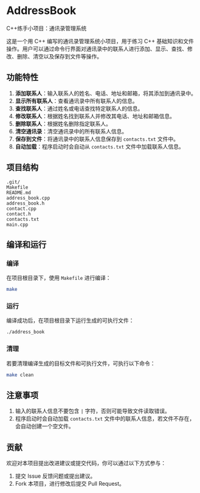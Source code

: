 # AddressBook
C++练手小项目：通讯录管理系统

这是一个用 C++ 编写的通讯录管理系统小项目，用于练习 C++ 基础知识和文件操作。用户可以通过命令行界面对通讯录中的联系人进行添加、显示、查找、修改、删除、清空以及保存到文件等操作。

## 功能特性
1. **添加联系人**：输入联系人的姓名、电话、地址和邮箱，将其添加到通讯录中。
2. **显示所有联系人**：查看通讯录中所有联系人的信息。
3. **查找联系人**：通过姓名或电话查找特定联系人的信息。
4. **修改联系人**：根据姓名找到联系人并修改其电话、地址和邮箱信息。
5. **删除联系人**：根据姓名删除指定联系人。
6. **清空通讯录**：清空通讯录中的所有联系人信息。
7. **保存到文件**：将通讯录中的联系人信息保存到 `contacts.txt` 文件中。
8. **自动加载**：程序启动时会自动从 `contacts.txt` 文件中加载联系人信息。

## 项目结构
```plaintext
.git/
Makefile
README.md
address_book.cpp
address_book.h
contact.cpp
contact.h
contacts.txt
main.cpp
```

## 编译和运行
### 编译
在项目根目录下，使用 `Makefile` 进行编译：

```bash
make
```

### 运行

编译成功后，在项目根目录下运行生成的可执行文件：

```bash
./address_book
```

### 清理

若要清理编译生成的目标文件和可执行文件，可执行以下命令：

```bash
make clean
```

## 注意事项

1. 输入的联系人信息不要包含 `|` 字符，否则可能导致文件读取错误。
2. 程序启动时会自动加载 `contacts.txt` 文件中的联系人信息，若文件不存在，会自动创建一个空文件。

## 贡献
欢迎对本项目提出改进建议或提交代码，你可以通过以下方式参与：

1. 提交 Issue 反馈问题或提出建议。
2. Fork 本项目，进行修改后提交 Pull Request。